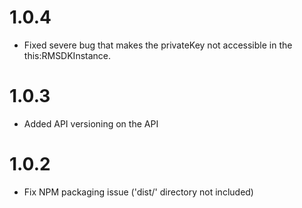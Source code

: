 1.0.4
=====
* Fixed severe bug that makes the privateKey not accessible in the this:RMSDKInstance.

1.0.3
=====
* Added API versioning on the API

1.0.2
=====
* Fix NPM packaging issue ('dist/' directory not included)